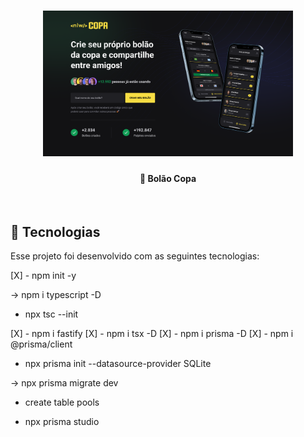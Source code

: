 <h1 align="center">
    <img alt="BolãoCopa" title="#copa" src="Web.png" width="400px" />
</h1>

<h4 align="center">
  🚀 Bolão Copa
</h4>


<br>

## :rocket: Tecnologias

Esse projeto foi desenvolvido com as seguintes tecnologias:

[X] - npm init -y

-> npm i typescript -D

* npx tsc --init

[X] - npm i fastify
[X] - npm i tsx -D 
[X] - npm i prisma -D
[X] - npm i @prisma/client

* npx prisma init --datasource-provider SQLite

-> npx prisma migrate dev

*  create table pools

- npx prisma studio